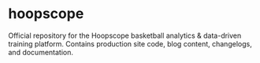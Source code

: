 # hoopscope
Official repository for the Hoopscope basketball analytics &amp; data-driven training platform. Contains production site code, blog content, changelogs, and documentation.
